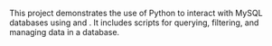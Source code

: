 This project demonstrates the use of Python to interact with MySQL databases using  and . It includes scripts for querying, filtering, and managing data in a database.
